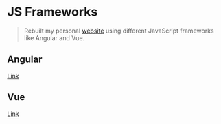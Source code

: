 # JS Frameworks

> Rebuilt my personal [website](https://jordangamache.io) using different JavaScript frameworks like Angular and Vue.

## Angular
[Link](angularApp)

## Vue
[Link](vue-app)